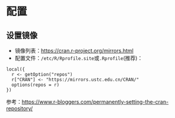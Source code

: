 # 配置

## 设置镜像

- 镜像列表：https://cran.r-project.org/mirrors.html
- 配置文件：`/etc/R/Rprofile.site`或`.Rprofile`(推荐)：

```
local({
  r <- getOption("repos")
  r["CRAN"] <- "https://mirrors.ustc.edu.cn/CRAN/"
  options(repos = r)
})
```
参考：https://www.r-bloggers.com/permanently-setting-the-cran-repository/

